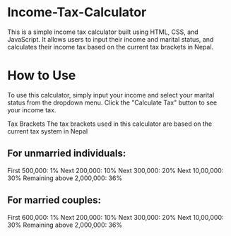 # Income-Tax-Calculator

This is a simple income tax calculator built using HTML, CSS, and JavaScript. It allows users to input their income and marital status, and calculates their income tax based on the current tax brackets in Nepal.

# How to Use
To use this calculator, simply input your income and select your marital status from the dropdown menu. Click the "Calculate Tax" button to see your income tax.

Tax Brackets
The tax brackets used in this calculator are based on the current tax system in Nepal

## For unmarried individuals:

First 500,000: 1%
Next 200,000: 10%
Next 300,000: 20%
Next 10,00,000: 30%
Remaining above 2,000,000: 36%

## For married couples:

First 600,000: 1%
Next 200,000: 10%
Next 300,000: 20%
Next 10,00,000: 30%
Remaining above 2,000,000: 36%
